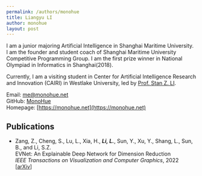 ```yaml
---
permalink: /authors/monohue
title: Liangyu LI
author: monohue
layout: post
---
```


I am a junior majoring Artificial Intelligence in Shanghai Maritime University. I am the founder and student coach of Shanghai Maritime University Competitive Programming Group. I am the first prize winner in National Olympiad in Informatics in Shanghai(2018).

<!-- more -->

Currently, I am a visiting student in Center for Artificial Intelligence Research and Innovation (CAIRI) in Westlake University, led by [Prof. Stan Z. LI](https://en.westlake.edu.cn/faculty/stanz-li.html).

Email: [me@monohue.net](mailto:me@monohue.net)  
GitHub: [MonoHue](https://github.com/MonoHue)  
Homepage: [https://monohue.net](https://monohue.net)

## Publications

[//]: # (style - IEEE proceedings)

- Zang, Z., Cheng, S., Lu, L., Xia, H., ***Li, L.***, Sun, Y., Xu, Y., Shang, L., Sun, B., and Li, S.Z.  
EVNet: An Explainable Deep Network for Dimension Reduction  
_IEEE Transactions on Visualization and Computer Graphics_, 2022
[[arXiv](https://arxiv.org/pdf/2211.15478.pdf)]